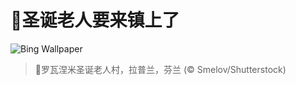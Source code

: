 # 🔖圣诞老人要来镇上了

![Bing Wallpaper](https://www.bing.com/th?id=OHR.SantaClausVillage_ZH-CN1839275027_1920x1080.jpg&rf=LaDigue_1920x1080.jpg&pid=hp)

> 📝罗瓦涅米圣诞老人村，拉普兰，芬兰 (© Smelov/Shutterstock)
